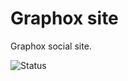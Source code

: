 Graphox site
===

Graphox social site.

![Status](https://secure.travis-ci.org/graphox/site.png?branch=master)
